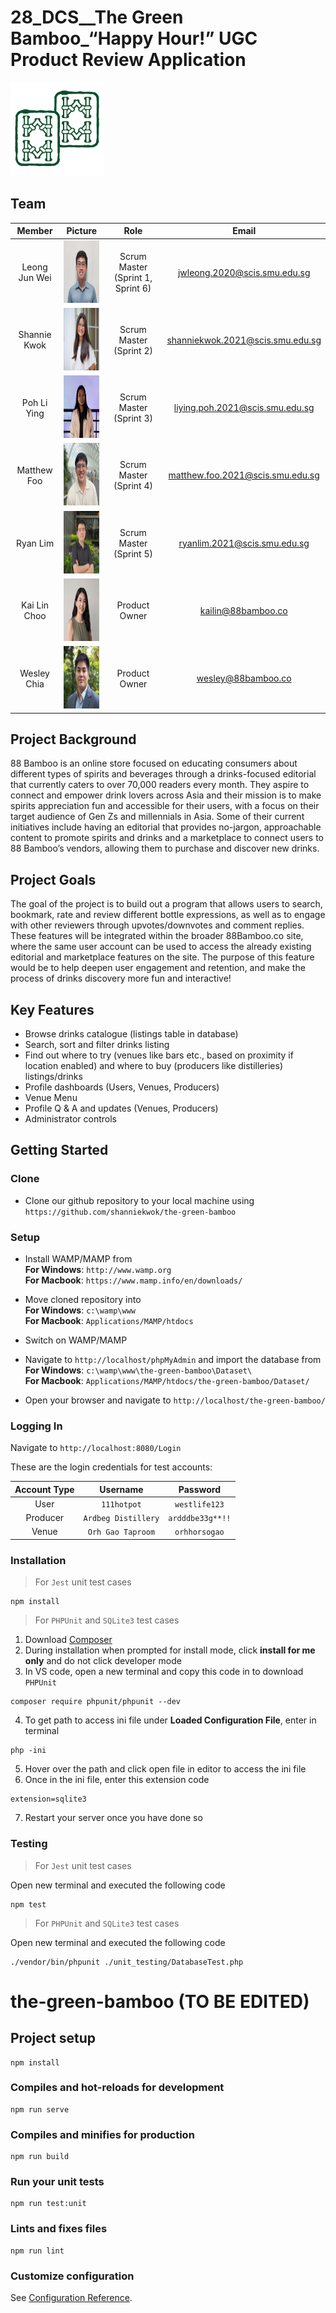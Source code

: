 # 28_DCS__The Green Bamboo_“Happy Hour!” UGC Product Review Application

<a>
    <img src="Images/Logo/88 Bamboo.png" title="The Green Bamboo" alt="The Green Bamboo" style="height: 150px">
</a>

## Team

| Member | Picture | Role | Email
| :---:  | :----: | :---: | :---: |
| Leong Jun Wei | <img src="Images/Team Pictures/Jun Wei.png" width="100" height="100"> | Scrum Master (Sprint 1, Sprint 6) | jwleong.2020@scis.smu.edu.sg |
| Shannie Kwok | <img src="Images/Team Pictures/Shannie.png" width="100" height="100"> | Scrum Master (Sprint 2) | shanniekwok.2021@scis.smu.edu.sg |
| Poh Li Ying | <img src="Images/Team Pictures/Li Ying.png" width="100" height="100"> | Scrum Master (Sprint 3) | liying.poh.2021@scis.smu.edu.sg |
| Matthew Foo | <img src="Images/Team Pictures/Matthew.png" width="100" height="100"> | Scrum Master (Sprint 4) | matthew.foo.2021@scis.smu.edu.sg |
| Ryan Lim | <img src="Images/Team Pictures/Ryan.png" width="100" height="100"> | Scrum Master (Sprint 5) | ryanlim.2021@scis.smu.edu.sg |
| Kai Lin Choo | <img src="Images/Team Pictures/Kai Lin.jpeg" width="100" height="100"> | Product Owner | kailin@88bamboo.co |
| Wesley Chia | <img src="Images/Team Pictures/Wesley.jpeg" width="100" height="100"> | Product Owner | wesley@88bamboo.co |

## Project Background

88 Bamboo is an online store focused on educating consumers about different types of spirits and beverages through a drinks-focused editorial that currently caters to over 70,000 readers every month. They aspire to connect and empower drink lovers across Asia and their mission is to make spirits appreciation fun and accessible for their users, with a focus on their target audience of Gen Zs and millennials in Asia. Some of their current initiatives include having an editorial that provides no-jargon, approachable content to promote spirits and drinks and a marketplace to connect users to 88 Bamboo’s vendors, allowing them to purchase and discover new drinks. 

## Project Goals

The goal of the project is to build out a program that allows users to search, bookmark, rate and review different bottle expressions, as well as to engage with other reviewers through upvotes/downvotes and comment replies. These features will be integrated within the broader 88Bamboo.co site, where the same user account can be used to access the already existing editorial and marketplace features on the site. The purpose of this feature would be to help deepen user engagement and retention, and make the process of drinks discovery more fun and interactive!

## Key Features

<!-- TODO: to be filled -->
- Browse drinks catalogue (listings table in database)
- Search, sort and filter drinks listing
- Find out where to try (venues like bars etc., based on proximity if location enabled) and where to buy (producers like distilleries) listings/drinks
- Profile dashboards (Users, Venues, Producers)
- Venue Menu
- Profile Q & A and updates (Venues, Producers)
- Administrator controls

## Getting Started

### Clone

- Clone our github repository to your local machine using `https://github.com/shanniekwok/the-green-bamboo`

### Setup

- Install WAMP/MAMP from \
**For Windows**: `http://www.wamp.org` \
**For Macbook**: `https://www.mamp.info/en/downloads/`

- Move cloned repository into \
**For Windows**: `c:\wamp\www` \
**For Macbook**: `Applications/MAMP/htdocs`

- Switch on WAMP/MAMP

- Navigate to `http://localhost/phpMyAdmin` and import the database from \
**For Windows**: `c:\wamp\www\the-green-bamboo\Dataset\` <!-- TODO: to be changed --> \
**For Macbook**: `Applications/MAMP/htdocs/the-green-bamboo/Dataset/` <!-- TODO: to be changed -->
- Open your browser and navigate to `http://localhost/the-green-bamboo/` <!-- TODO: to be filled -->

### Logging In

Navigate to `http://localhost:8080/Login` 

These are the login credentials for test accounts:

| Account Type | Username | Password |
| :---:  | :----: | :---: |
| User | `111hotpot` | `westlife123` |
| Producer | `Ardbeg Distillery` | `ardddbe33g**!!` |
| Venue | `Orh Gao Taproom` | `orhhorsogao` |

### Installation

> For `Jest` unit test cases
````
npm install
````
> For `PHPUnit` and  `SQLite3` test cases

1. Download [Composer](https://getcomposer.org/doc/00-intro.md#:~:text=Before%20using%20Composer%2C%20ensure%20that,on%20Windows%2C%20Linux%20and%20macOS)
2.	During installation when prompted for install mode, click **install for me only** and do not click developer mode
3. In VS code, open a new terminal and copy this code in to download `PHPUnit`
````
composer require phpunit/phpunit --dev
````
4. To get path to access ini file under **Loaded Configuration File**, enter in terminal
```
php -ini
```
5. Hover over the path and click open file in editor to access the ini file
6. Once in the ini file, enter this extension code
```
extension=sqlite3
```
7. Restart your server once you have done so

### Testing
> For `Jest` unit test cases

Open new terminal and executed the following code
````
npm test
````
> For `PHPUnit` and  `SQLite3` test cases

Open new terminal and executed the following code
```
./vendor/bin/phpunit ./unit_testing/DatabaseTest.php
```

# the-green-bamboo (TO BE EDITED)

## Project setup
```
npm install
```

### Compiles and hot-reloads for development
```
npm run serve
```

### Compiles and minifies for production
```
npm run build
```

### Run your unit tests
```
npm run test:unit
```

### Lints and fixes files
```
npm run lint
```

### Customize configuration
See [Configuration Reference](https://cli.vuejs.org/config/).
